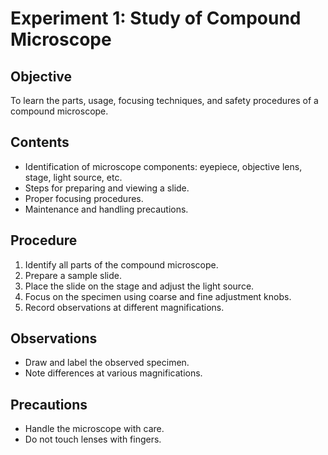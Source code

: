 # Experiment 1: Study of Compound Microscope

## Objective
To learn the parts, usage, focusing techniques, and safety procedures of a compound microscope.

## Contents
- Identification of microscope components: eyepiece, objective lens, stage, light source, etc.
- Steps for preparing and viewing a slide.
- Proper focusing procedures.
- Maintenance and handling precautions.

## Procedure
1. Identify all parts of the compound microscope.
2. Prepare a sample slide.
3. Place the slide on the stage and adjust the light source.
4. Focus on the specimen using coarse and fine adjustment knobs.
5. Record observations at different magnifications.

## Observations
- Draw and label the observed specimen.
- Note differences at various magnifications.

## Precautions
- Handle the microscope with care.
- Do not touch lenses with fingers.